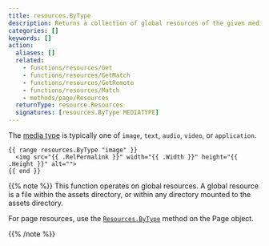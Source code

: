 ```yaml
---
title: resources.ByType
description: Returns a collection of global resources of the given media type, or nil if none found.
categories: []
keywords: []
action:
  aliases: []
  related:
    - functions/resources/Get
    - functions/resources/GetMatch
    - functions/resources/GetRemote
    - functions/resources/Match
    - methods/page/Resources
  returnType: resource.Resources
  signatures: [resources.ByType MEDIATYPE]
---
```


The [media type] is typically one of `image`, `text`, `audio`, `video`, or `application`.

```go-html-template
{{ range resources.ByType "image" }}
  <img src="{{ .RelPermalink }}" width="{{ .Width }}" height="{{ .Height }}" alt="">
{{ end }}
```

{{% note %}}
This function operates on global resources. A global resource is a file within the assets directory, or within any directory mounted to the assets directory.

For page resources, use the [`Resources.ByType`] method on the Page object.

[`Resources.ByType`]: /methods/page/resources
{{% /note %}}

[media type]: https://en.wikipedia.org/wiki/Media_type
